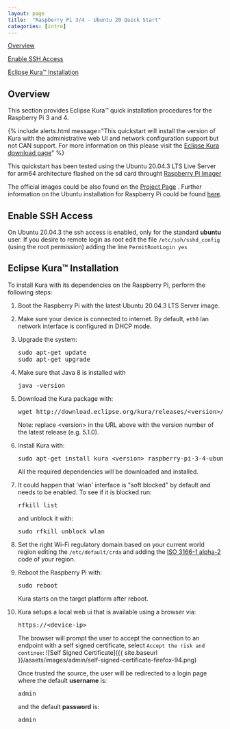 ```yaml
---
layout: page
title:  "Raspberry Pi 3/4 - Ubuntu 20 Quick Start"
categories: [intro]
---
```


[Overview](#overview)

[Enable SSH Access](#enable-ssh-access)

[Eclipse Kura&trade; Installation](#eclipse-kuratrade-installation)

## Overview

This section provides Eclipse Kura&trade; quick installation procedures for the
Raspberry Pi 3 and 4.

{% include alerts.html message="This quickstart will install the version of Kura with the administrative web UI and network  configuration support but not CAN support. For more information on this please visit the [Eclipse Kura download page](https://www.eclipse.org/kura/downloads.php)" %}

This quickstart has been tested using the Ubuntu 20.04.3 LTS Live Server for arm64 architecture flashed on the sd card throught 
<a href="https://www.raspberrypi.com/software/">Raspberry Pi Imager</a>

The official images could be also found on the [Project Page](https://ubuntu.com/download/raspberry-pi) . Further information on the Ubuntu installation for Raspberry Pi could be found [here](https://ubuntu.com/tutorials/how-to-install-ubuntu-on-your-raspberry-pi).

## Enable SSH Access

On Ubuntu 20.04.3 the ssh access is enabled, only for the standard **ubuntu** user. If you desire to remote login as root edit the file `/etc/ssh/sshd_config` (using the root permission) adding the line `PermitRootLogin yes`

## Eclipse Kura&trade; Installation

To install Kura with its dependencies on the Raspberry Pi, perform the
following steps:

1. Boot the Raspberry Pi with the latest Ubuntu 20.04.3 LTS Server image.

2. Make sure your device is connected to internet. By default, `eth0` lan network interface is configured in DHCP mode.

3. Upgrade the system:

   <pre>sudo apt-get update
   sudo apt-get upgrade</pre>

4. Make sure that Java 8 is installed with

    <pre>java -version</pre>

5. Download the Kura package with:

    <pre>wget http://download.eclipse.org/kura/releases/&lt;version&gt;/kura_&lt;version&gt;_raspberry-pi-3-4-ubuntu-20_installer.deb</pre>

    Note: replace \<version\> in the URL above with the version number of the latest release (e.g. 5.1.0).

6. Install Kura with: 

    <pre>sudo apt-get install kura_&lt;version&gt;_raspberry-pi-3-4-ubuntu-20_installer.deb</pre>

    All the required dependencies will be downloaded and installed.

7. It could happen that 'wlan' interface is "soft blocked" by default and needs to be enabled. To see if it is blocked run:

    <pre>rfkill list</pre>

    and unblock it with:

    <pre>sudo rfkill unblock wlan</pre>

8. Set the right Wi-Fi regulatory domain based on your current world region editing the `/etc/default/crda` and adding the <a href="https://it.wikipedia.org/wiki/ISO_3166-1_alpha-2" target="_blank">ISO 3166-1 alpha-2</a> code of your region.

9. Reboot the Raspberry Pi with:

    <pre>sudo reboot</pre>

    Kura starts on the target platform after reboot.

10. Kura setups a local web ui that is available using a browser via:

     <pre>https://&lt;device-ip&gt;</pre>

     The browser will prompt the user to accept the connection to an endpoint with a self signed certificate, select `Accept the risk and continue`:
     ![Self Signed Certificate]({{ site.baseurl }}/assets/images/admin/self-signed-certificate-firefox-94.png)

     Once trusted the source, the user will be redirected to a login page where the default **username** is:

     <pre>admin</pre>

     and the default **password** is:

     <pre>admin</pre>
